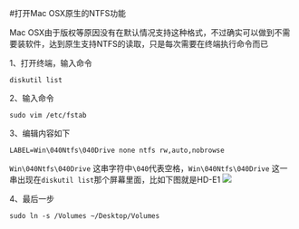#打开Mac OSX原生的NTFS功能

Mac OSX由于版权等原因没有在默认情况支持这种格式，不过确实可以做到不需要装软件，达到原生支持NTFS的读取，只是每次需要在终端执行命令而已

1、打开终端，输入命令

    diskutil list
2、输入命令

    sudo vim /etc/fstab

3、编辑内容如下

    LABEL=Win\040Ntfs\040Drive none ntfs rw,auto,nobrowse

`Win\040Ntfs\040Drive` 这串字符中`\040`代表空格，`Win\040Ntfs\040Drive` 这一串出现在`diskutil list`那个屏幕里面，比如下图就是HD-E1
![](http://img.blog.csdn.net/20161228101320061?watermark/2/text/aHR0cDovL2Jsb2cuY3Nkbi5uZXQvd2FuZ2p1bmxpbmc4ODg=/font/5a6L5L2T/fontsize/400/fill/I0JBQkFCMA==/dissolve/70/gravity/SouthEast)

4、最后一步

    sudo ln -s /Volumes ~/Desktop/Volumes

